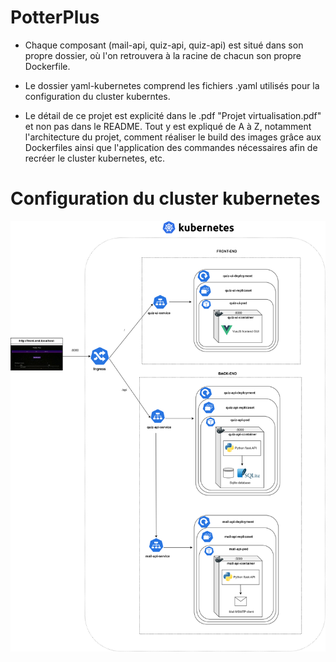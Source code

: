 # PotterPlus

- Chaque composant (mail-api, quiz-api, quiz-api) est situé dans son propre dossier, où l'on retrouvera à la racine de chacun son propre Dockerfile.

- Le dossier yaml-kubernetes comprend les fichiers .yaml utilisés pour la configuration du cluster kuberntes.

- Le détail de ce projet est explicité dans le .pdf "Projet virtualisation.pdf" et non pas dans le README. Tout y est expliqué de A à Z, notamment l'architecture du projet, comment réaliser le build des images grâce aux Dockerfiles ainsi que l'application des commandes nécessaires afin de recréer le cluster kubernetes, etc.


# Configuration du cluster kubernetes
![KUBERNETES](DIAGRAMME_KUBERNETES.drawio.png)
